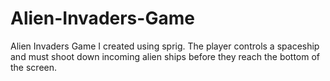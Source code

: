 # Alien-Invaders-Game
Alien Invaders Game I created using sprig. The player controls a spaceship and must shoot down incoming alien ships before they reach the bottom of the screen.
